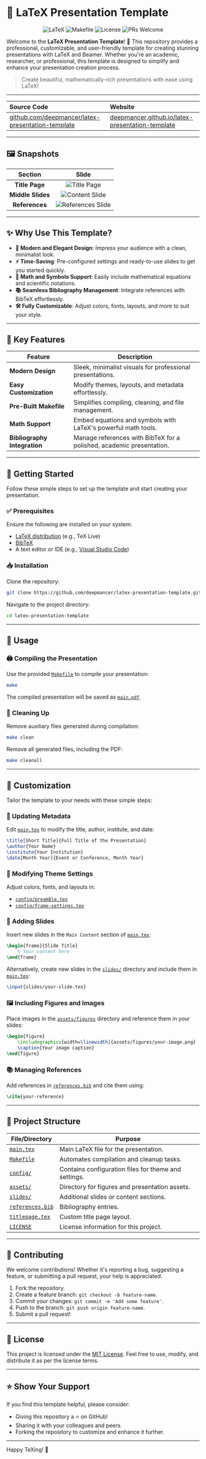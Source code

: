 # 🚀 LaTeX Presentation Template

<div align="center">
<img src="https://img.shields.io/badge/LaTeX-008080.svg?style=for-the-badge&logo=LaTeX&logoColor=white" alt="LaTeX">
<img src="https://img.shields.io/badge/Make-6D00CC.svg?style=for-the-badge&logo=Make&logoColor=white" alt="Makefile">
<img src="https://img.shields.io/badge/license-MIT-blue.svg?style=for-the-badge" alt="License">
<img src="https://img.shields.io/badge/contributions-welcome-brightgreen.svg?style=for-the-badge" alt="PRs Welcome">
</div>


Welcome to the **LaTeX Presentation Template**! 🎉 This repository provides a professional, customizable, and user-friendly template for creating stunning presentations with LaTeX and Beamer. Whether you're an academic, researcher, or professional, this template is designed to simplify and enhance your presentation creation process.

> Create beautiful, mathematically-rich presentations with ease using LaTeX!

---

| **Source Code** | **Website** |
|:-----------------|:------------|
| <a href="https://github.com/deepmancer/latex-presentation-template" target="_blank">github.com/deepmancer/latex-presentation-template</a> | <a href="https://deepmancer.github.io/latex-presentation-template/" target="_blank">deepmancer.github.io/latex-presentation-template</a> |

---

## 🖼️ Snapshots
| **Section**       | **Slide**                                                                 |
|:------------------:|:-------------------------------------------------------------------------:|
| **Title Page**     | ![Title Page](https://raw.githubusercontent.com/deepmancer/latex-presentation-template/main/assets/sample/titlepage.png)                                |
| **Middle Slides**  | ![Content Slide](https://raw.githubusercontent.com/deepmancer/latex-presentation-template/main/assets/sample/content.png)                               |
| **References**| ![References Slide](https://raw.githubusercontent.com/deepmancer/latex-presentation-template/main/assets/sample/references.png)                        |

---

## ✨ Why Use This Template?

- **🎨 Modern and Elegant Design**: Impress your audience with a clean, minimalist look.
- **⚡ Time-Saving**: Pre-configured settings and ready-to-use slides to get you started quickly.
- **🔢 Math and Symbols Support**: Easily include mathematical equations and scientific notations.
- **📚 Seamless Bibliography Management**: Integrate references with BibTeX effortlessly.
- **🛠️ Fully Customizable**: Adjust colors, fonts, layouts, and more to suit your style.

---

## 🌟 Key Features

| Feature                  | Description                                                                 |
|--------------------------|-----------------------------------------------------------------------------|
| **Modern Design**        | Sleek, minimalist visuals for professional presentations.                  |
| **Easy Customization**   | Modify themes, layouts, and metadata effortlessly.                        |
| **Pre-Built Makefile**   | Simplifies compiling, cleaning, and file management.                      |
| **Math Support**         | Embed equations and symbols with LaTeX's powerful math tools.             |
| **Bibliography Integration** | Manage references with BibTeX for a polished, academic presentation.    |

---

## 🚀 Getting Started

Follow these simple steps to set up the template and start creating your presentation.

### ✅ Prerequisites

Ensure the following are installed on your system:

- [LaTeX distribution](https://www.latex-project.org/get/) (e.g., TeX Live)
- [BibTeX](http://www.bibtex.org/)
- A text editor or IDE (e.g., [Visual Studio Code](https://code.visualstudio.com/))

### 📥 Installation

Clone the repository:

```bash
git clone https://github.com/deepmancer/latex-presentation-template.git
```

Navigate to the project directory:

```bash
cd latex-presentation-template
```

---

## 📖 Usage

### 🖨️ Compiling the Presentation

Use the provided [`Makefile`](Makefile) to compile your presentation:

```bash
make
```

The compiled presentation will be saved as [`main.pdf`](main.pdf).

### 🧹 Cleaning Up

Remove auxiliary files generated during compilation:

```bash
make clean
```

Remove all generated files, including the PDF:

```bash
make cleanall
```

---

## 🎨 Customization

Tailor the template to your needs with these simple steps:

### 🔄 Updating Metadata

Edit [`main.tex`](main.tex) to modify the title, author, institute, and date:

```latex
\title[Short Title]{Full Title of the Presentation}
\author{Your Name}
\institute{Your Institution}
\date[Month Year]{Event or Conference, Month Year}
```

### 🎨 Modifying Theme Settings

Adjust colors, fonts, and layouts in:

- [`config/preamble.tex`](./config/preamble.tex)
- [`config/frame-settings.tex`](./config/frame-settings.tex)

### 📄 Adding Slides

Insert new slides in the `Main Content` section of [`main.tex`](./main.tex):

```latex
\begin{frame}{Slide Title}
    % Your content here
\end{frame}
```

Alternatively, create new slides in the [`slides/`](./slides/) directory and include them in [`main.tex`](./main.tex):

```latex
\input{slides/your-slide.tex}
```

### 🖼️ Including Figures and Images

Place images in the [`assets/figures`](./assets/figures) directory and reference them in your slides:

```latex
\begin{figure}
    \includegraphics[width=\linewidth]{assets/figures/your-image.png}
    \caption{Your image caption}
\end{figure}
```

### 📚 Managing References

Add references in [`references.bib`](references.bib) and cite them using:

```latex
\cite{your-reference}
```

---

## 📁 Project Structure

| File/Directory       | Purpose                                                   |
|----------------------|-----------------------------------------------------------|
| [`main.tex`](./main.tex)           | Main LaTeX file for the presentation.                     |
| [`Makefile`](./Makefile)           | Automates compilation and cleanup tasks.                  |
| [`config/`](./config)            | Contains configuration files for theme and settings.      |
| [`assets/`](./assets)            | Directory for figures and presentation assets.            |
| [`slides/`](./slides)            | Additional slides or content sections.                    |
| [`references.bib`](./references.bib)     | Bibliography entries.                                     |
| [`titlepage.tex`](./titlepage.tex)      | Custom title page layout.                                 |
| [`LICENSE`](./LICENSE)            | License information for this project.                     |


---

## 🤝 Contributing

We welcome contributions! Whether it's reporting a bug, suggesting a feature, or submitting a pull request, your help is appreciated.

1. Fork the repository.
2. Create a feature branch: `git checkout -b feature-name`.
3. Commit your changes: `git commit -m 'Add some feature'`.
4. Push to the branch: `git push origin feature-name`.
5. Submit a pull request!

---

## 📄 License

This project is licensed under the [MIT License](LICENSE). Feel free to use, modify, and distribute it as per the license terms.

---

## ⭐ Show Your Support

If you find this template helpful, please consider:

- Giving this repository a ⭐ on GitHub!
- Sharing it with your colleagues and peers.
- Forking the repository to customize and enhance it further.

---

Happy TeXing! 🤖
